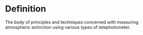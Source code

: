 # Definition

The body of principles and techniques concerned with measuring
atmospheric extinction using various types of telephotometer.
